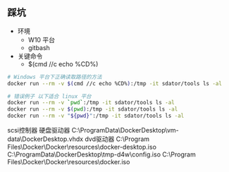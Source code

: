 
## 踩坑
+ 环境 
  + W10 平台
  + gitbash
+ 关键命令
  + $(cmd //c echo %CD%)
  
```bash
# Windows 平台下正确读取路径的方法
docker run --rm -v $(cmd //c echo %CD%):/tmp -it sdator/tools ls -al

# 错误例子 以下适合 linux 平台
docker run --rm -v `pwd`:/tmp -it sdator/tools ls -al
docker run --rm -v $(pwd):/tmp -it sdator/tools ls -al
docker run --rm -v "${pwd}":/tmp -it sdator/tools ls -al
```


scsi控制器
    硬盘驱动器
        C:\ProgramData\DockerDesktop\vm-data\DockerDesktop.vhdx
    dvd驱动器
        C:\Program Files\Docker\Docker\resources\docker-desktop.iso
        C:\ProgramData\DockerDesktop\tmp-d4w\config.iso
        C:\Program Files\Docker\Docker\resources\docker.iso

